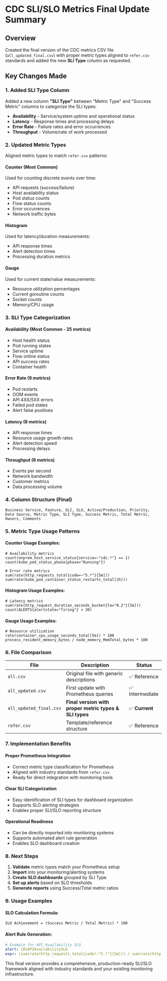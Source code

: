 # CDC SLI/SLO Metrics Final Update Summary

## Overview
Created the final version of the CDC metrics CSV file (`all_updated_final.csv`) with proper metric types aligned to `refer.csv` standards and added the new **SLI Type** column as requested.

## Key Changes Made

### 1. **Added SLI Type Column**
Added a new column **"SLI Type"** between "Metric Type" and "Success Metric" columns to categorize the SLI types:
- **Availability** - Service/system uptime and operational status
- **Latency** - Response times and processing delays
- **Error Rate** - Failure rates and error occurrences  
- **Throughput** - Volume/rate of work processed

### 2. **Updated Metric Types** 
Aligned metric types to match `refer.csv` patterns:

#### **Counter** (Most Common)
Used for counting discrete events over time:
- API requests (success/failure)
- Host availability status
- Pod status counts
- Flow status counts
- Error occurrences
- Network traffic bytes

#### **Histogram** 
Used for latency/duration measurements:
- API response times
- Alert detection times
- Processing duration metrics

#### **Gauge**
Used for current state/value measurements:
- Resource utilization percentages
- Current goroutine counts
- Socket counts
- Memory/CPU usage

### 3. **SLI Type Categorization**

#### **Availability (Most Common - 25 metrics)**
- Host health status
- Pod running states  
- Service uptime
- Flow online status
- API success rates
- Container health

#### **Error Rate (9 metrics)**
- Pod restarts
- OOM events
- API 4XX/5XX errors
- Failed pod states
- Alert false positives

#### **Latency (8 metrics)**
- API response times
- Resource usage growth rates
- Alert detection speed
- Processing delays

#### **Throughput (8 metrics)**
- Events per second
- Network bandwidth
- Customer metrics
- Data processing volume

### 4. **Column Structure (Final)**
```
Business Service, Feature, SLI, SLO, Active/Production, Priority, 
Data Source, Metric Type, SLI Type, Success Metric, Total Metric, 
Owners, Comments
```

### 5. **Metric Type Usage Patterns**

#### **Counter Usage Examples:**
```prometheus
# Availability metrics
count(onprem_host_service_status{service=~"cdc.*"} == 1)
count(kube_pod_status_phase{phase="Running"})

# Error rate metrics  
sum(rate(http_requests_total{code=~"5.*"}[5m]))
sum(rate(kube_pod_container_status_restarts_total[1h]))
```

#### **Histogram Usage Examples:**
```prometheus
# Latency metrics
sum(rate(http_request_duration_seconds_bucket{le="0.2"}[5m]))
count(ALERTS{alertstate="firing"} < 30)
```

#### **Gauge Usage Examples:**
```prometheus
# Resource utilization
rate(container_cpu_usage_seconds_total[5m]) * 100
process_resident_memory_bytes / node_memory_MemTotal_bytes * 100
```

### 6. **File Comparison**

| File | Description | Status |
|------|-------------|---------|
| `all.csv` | Original file with generic descriptions | ✅ Reference |
| `all_updated.csv` | First update with Prometheus queries | ✅ Intermediate |
| `all_updated_final.csv` | **Final version with proper metric types & SLI types** | ✅ **Current** |
| `refer.csv` | Template/reference structure | ✅ Reference |

### 7. **Implementation Benefits**

#### **Proper Prometheus Integration**
- Correct metric type classification for Prometheus
- Aligned with industry standards from `refer.csv`
- Ready for direct integration with monitoring tools

#### **Clear SLI Categorization**
- Easy identification of SLI types for dashboard organization
- Supports SLO alerting strategies
- Enables proper SLI/SLO reporting structure

#### **Operational Readiness**
- Can be directly imported into monitoring systems
- Supports automated alert rule generation
- Enables SLO dashboard creation

### 8. **Next Steps**
1. **Validate** metric types match your Prometheus setup
2. **Import** into your monitoring/alerting systems
3. **Create SLO dashboards** grouped by SLI Type
4. **Set up alerts** based on SLO thresholds
5. **Generate reports** using Success/Total metric ratios

### 9. **Usage Examples**

#### **SLO Calculation Formula:**
```
SLO Achievement = (Success Metric / Total Metric) * 100
```

#### **Alert Rule Generation:**
```yaml
# Example for API Availability SLO
alert: CDCAPIAvailabilitySLO
expr: (sum(rate(http_requests_total{code!~"5.*"}[5m])) / sum(rate(http_requests_total[5m]))) * 100 < 99.9
```

This final version provides a comprehensive, production-ready SLI/SLO framework aligned with industry standards and your existing monitoring infrastructure.
